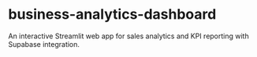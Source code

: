 # business-analytics-dashboard
An interactive Streamlit web app for sales analytics and KPI reporting with Supabase integration.
